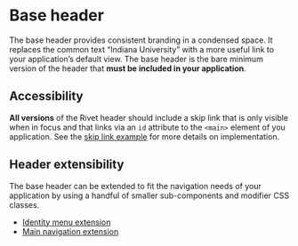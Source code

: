 # Base header
The base header provides consistent branding in a condensed space. It replaces the common text “Indiana University” with a more useful link to your application’s default view. The base header is the bare minimum version of the header that **must be included in your application**.

## Accessibility
**All versions** of the Rivet header should include a skip link that is only visible when in focus and that links via an `id` attribute to the `<main>` element of you application. See the [skip link example](./header--skip-link) for more details on implementation.

## Header extensibility
The base header can be extended to fit the navigation needs of your application by using a handful of smaller sub-components and modifier CSS classes.

- [Identity menu extension](header--id-menu.html)
- [Main navigation extension](./header--main-nav.html)
